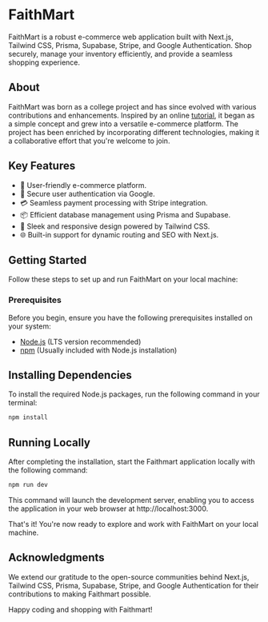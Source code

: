 # FaithMart

FaithMart is a robust e-commerce web application built with Next.js, Tailwind CSS, Prisma, Supabase, Stripe, and Google Authentication. Shop securely, manage your inventory efficiently, and provide a seamless shopping experience.

## About

FaithMart was born as a college project and has since evolved with various contributions and enhancements. Inspired by an online [tutorial](https://www.youtube.com/watch?v=LtPYuFhYf1w), it began as a simple concept and grew into a versatile e-commerce platform. The project has been enriched by incorporating different technologies, making it a collaborative effort that you're welcome to join.

## Key Features

- 🛒 User-friendly e-commerce platform.
- 🔐 Secure user authentication via Google.
- 💳 Seamless payment processing with Stripe integration.
- 📦 Efficient database management using Prisma and Supabase.
- 🎨 Sleek and responsive design powered by Tailwind CSS.
- 🌐 Built-in support for dynamic routing and SEO with Next.js.

## Getting Started

Follow these steps to set up and run FaithMart on your local machine:

### Prerequisites

Before you begin, ensure you have the following prerequisites installed on your system:

- [Node.js](https://nodejs.org/) (LTS version recommended)
- [npm](https://www.npmjs.com/) (Usually included with Node.js installation)


## Installing Dependencies

To install the required Node.js packages, run the following command in your terminal:

```bash
npm install
```
## Running Locally

After completing the installation, start the Faithmart application locally with the following command:

```bash
npm run dev
```
This command will launch the development server, enabling you to access the application in your web browser at http://localhost:3000.

That's it! You're now ready to explore and work with FaithMart on your local machine.

## Acknowledgments

We extend our gratitude to the open-source communities behind Next.js, Tailwind CSS, Prisma, Supabase, Stripe, and Google Authentication for their contributions to making Faithmart possible.

Happy coding and shopping with Faithmart!
